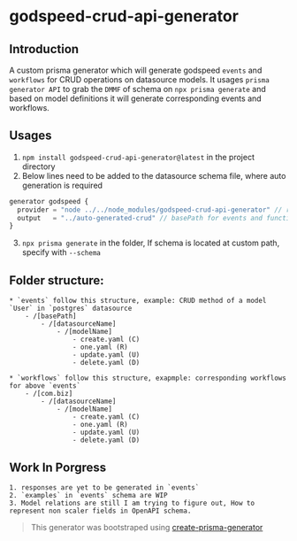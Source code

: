 # godspeed-crud-api-generator

## Introduction

A custom prisma generator which will generate godspeed `events` and `workflows` for CRUD operations on datasource models. It usages `prisma generator API` to grab the `DMMF` of schema on `npx prisma generate` and based on model definitions it will generate corresponding events and workflows.

## Usages

1. `npm install godspeed-crud-api-generator@latest` in the project directory
2. Below lines need to be added to the datasource schema file, where auto generation is required

```js
generator godspeed {
  provider = "node ../../node_modules/godspeed-crud-api-generator" // relative path to generator package in node_modules
  output   = "../auto-generated-crud" // basePath for events and functions
}
```

3. `npx prisma generate` in the folder, If schema is located at custom path, specify with `--schema`

## Folder structure:

    * `events` follow this structure, example: CRUD method of a model `User` in `postgres` datasource
        - /[basePath]
            - /[datasourceName]
                - /[modelName]
                    - create.yaml (C)
                    - one.yaml (R)
                    - update.yaml (U)
                    - delete.yaml (D)

    * `workflows` follow this structure, exapmple: corresponding workflows for above `events`
        - /[com.biz]
            - /[datasourceName]
                - /[modelName]
                    - create.yaml (C)
                    - one.yaml (R)
                    - update.yaml (U)
                    - delete.yaml (D)

## Work In Porgress

    1. responses are yet to be generated in `events`
    2. `examples` in `events` schema are WIP
    3. Model relations are still I am trying to figure out, How to represent non scaler fields in OpenAPI schema.

> This generator was bootstraped using [create-prisma-generator](https://github.com/YassinEldeeb/create-prisma-generator)
